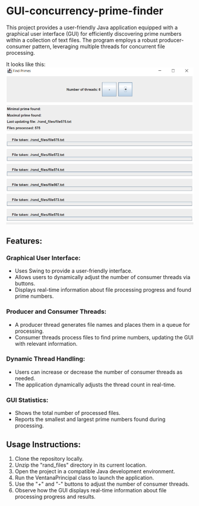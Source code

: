 # GUI-concurrency-prime-finder
This project provides a user-friendly Java application equipped with a graphical user interface (GUI) for efficiently discovering prime numbers within a collection of text files. The program employs a robust producer-consumer pattern, leveraging multiple threads for concurrent file processing.

It looks like this:
![alt text](https://github.com/sergiovriv/GUI-concurrency-prime-finder/blob/main/image.png)

## Features:

### Graphical User Interface:
- Uses Swing to provide a user-friendly interface.
- Allows users to dynamically adjust the number of consumer threads via buttons.
- Displays real-time information about file processing progress and found prime numbers.

### Producer and Consumer Threads:
- A producer thread generates file names and places them in a queue for processing.
- Consumer threads process files to find prime numbers, updating the GUI with relevant information.
  
### Dynamic Thread Handling:
- Users can increase or decrease the number of consumer threads as needed.
- The application dynamically adjusts the thread count in real-time.
  
### GUI Statistics:
- Shows the total number of processed files.
- Reports the smallest and largest prime numbers found during processing.

## Usage Instructions:
1. Clone the repository locally.
2. Unzip the "rand_files" directory in its current location.
3. Open the project in a compatible Java development environment.
4. Run the VentanaPrincipal class to launch the application.
5. Use the "+" and "-" buttons to adjust the number of consumer threads.
6. Observe how the GUI displays real-time information about file processing progress and results.
